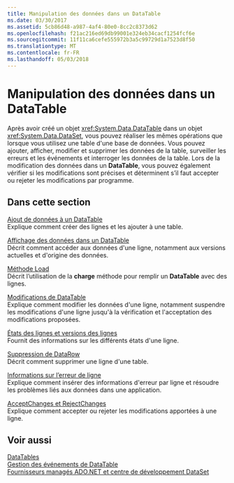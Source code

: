 ```yaml
---
title: Manipulation des données dans un DataTable
ms.date: 03/30/2017
ms.assetid: 5cb86d48-a987-4af4-80e0-8cc2c8373d62
ms.openlocfilehash: f21ac216ed69db99001e324eb34cacf1254fcf6e
ms.sourcegitcommit: 11f11ca6cefe555972b3a5c99729d1a7523d8f50
ms.translationtype: MT
ms.contentlocale: fr-FR
ms.lasthandoff: 05/03/2018
---
```

# <a name="manipulating-data-in-a-datatable"></a>Manipulation des données dans un DataTable
Après avoir créé un objet <xref:System.Data.DataTable> dans un objet <xref:System.Data.DataSet>, vous pouvez réaliser les mêmes opérations que lorsque vous utilisez une table d'une base de données. Vous pouvez ajouter, afficher, modifier et supprimer les données de la table, surveiller les erreurs et les événements et interroger les données de la table. Lors de la modification des données dans un **DataTable**, vous pouvez également vérifier si les modifications sont précises et déterminent s’il faut accepter ou rejeter les modifications par programme.  
  
## <a name="in-this-section"></a>Dans cette section  
 [Ajout de données à un DataTable](../../../../../docs/framework/data/adonet/dataset-datatable-dataview/adding-data-to-a-datatable.md)  
 Explique comment créer des lignes et les ajouter à une table.  
  
 [Affichage des données dans un DataTable](../../../../../docs/framework/data/adonet/dataset-datatable-dataview/viewing-data-in-a-datatable.md)  
 Décrit comment accéder aux données d'une ligne, notamment aux versions actuelles et d'origine des données.  
  
 [Méthode Load](../../../../../docs/framework/data/adonet/dataset-datatable-dataview/the-load-method.md)  
 Décrit l’utilisation de la **charge** méthode pour remplir un **DataTable** avec des lignes.  
  
 [Modifications de DataTable](../../../../../docs/framework/data/adonet/dataset-datatable-dataview/datatable-edits.md)  
 Explique comment modifier les données d'une ligne, notamment suspendre les modifications d'une ligne jusqu'à la vérification et l'acceptation des modifications proposées.  
  
 [États des lignes et versions des lignes](../../../../../docs/framework/data/adonet/dataset-datatable-dataview/row-states-and-row-versions.md)  
 Fournit des informations sur les différents états d'une ligne.  
  
 [Suppression de DataRow](../../../../../docs/framework/data/adonet/dataset-datatable-dataview/datarow-deletion.md)  
 Décrit comment supprimer une ligne d'une table.  
  
 [Informations sur l’erreur de ligne](../../../../../docs/framework/data/adonet/dataset-datatable-dataview/row-error-information.md)  
 Explique comment insérer des informations d'erreur par ligne et résoudre les problèmes liés aux données dans une application.  
  
 [AcceptChanges et RejectChanges](../../../../../docs/framework/data/adonet/dataset-datatable-dataview/acceptchanges-and-rejectchanges.md)  
 Explique comment accepter ou rejeter les modifications apportées à une ligne.  
  
## <a name="see-also"></a>Voir aussi  
 [DataTables](../../../../../docs/framework/data/adonet/dataset-datatable-dataview/datatables.md)  
 [Gestion des événements de DataTable](../../../../../docs/framework/data/adonet/dataset-datatable-dataview/handling-datatable-events.md)  
 [Fournisseurs managés ADO.NET et centre de développement DataSet](http://go.microsoft.com/fwlink/?LinkId=217917)
